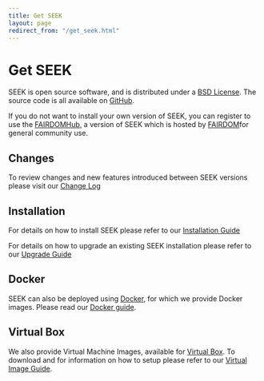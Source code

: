 ```yaml
---
title: Get SEEK
layout: page
redirect_from: "/get_seek.html"
---
```


# Get SEEK

SEEK is open source software, and is distributed under a [BSD License](https://github.com/seek4science/seek/blob/master/BSD-LICENSE). The source code is all available on [GitHub](https://github.com/seek4science/seek).

If you do not want to install your own version of SEEK, you can register to use the [FAIRDOMHub](http:fairdomhub.org), a version of SEEK which is hosted by [FAIRDOM](http://fair-dom.org)for general community use.

## Changes

To review changes and new features introduced between SEEK versions please visit our [Change Log](/tech/releases/)

## Installation

For details on how to install SEEK please refer to our [Installation Guide](tech/install.html)

For details on how to upgrade an existing SEEK installation please refer to our [Upgrade Guide](tech/upgrading.html)

## Docker

SEEK can also be deployed using [Docker](http://docker.com), for which we provide Docker images. Please read our [Docker guide](/tech/docker.html).

## Virtual Box

We also provide Virtual Machine Images, available for [Virtual Box](http://www.virtualbox.org/). To download and for information on how to setup please refer to our [Virtual Image Guide](http://seek4science.org/seek-vm).
